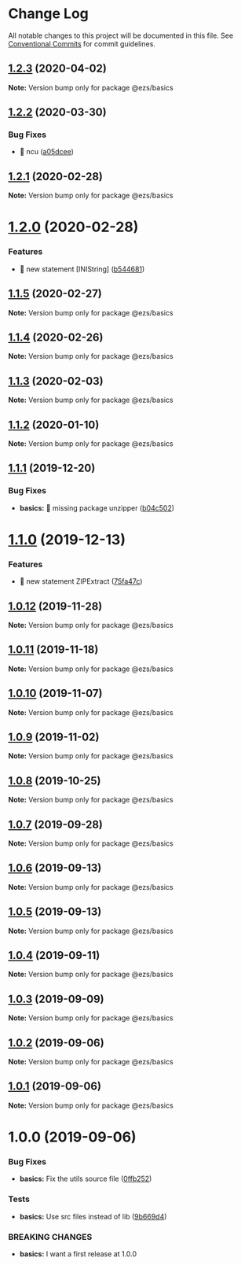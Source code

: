 # Change Log

All notable changes to this project will be documented in this file.
See [Conventional Commits](https://conventionalcommits.org) for commit guidelines.

## [1.2.3](https://github.com/Inist-CNRS/ezs/compare/@ezs/basics@1.2.2...@ezs/basics@1.2.3) (2020-04-02)

**Note:** Version bump only for package @ezs/basics





## [1.2.2](https://github.com/Inist-CNRS/ezs/compare/@ezs/basics@1.2.1...@ezs/basics@1.2.2) (2020-03-30)


### Bug Fixes

* 🐛 ncu ([a05dcee](https://github.com/Inist-CNRS/ezs/commit/a05dcee3a8832a677706b8d0b30370f075785639))





## [1.2.1](https://github.com/Inist-CNRS/ezs/compare/@ezs/basics@1.2.0...@ezs/basics@1.2.1) (2020-02-28)

**Note:** Version bump only for package @ezs/basics





# [1.2.0](https://github.com/Inist-CNRS/ezs/compare/@ezs/basics@1.1.5...@ezs/basics@1.2.0) (2020-02-28)


### Features

* 🎸 new statement [INIString] ([b544681](https://github.com/Inist-CNRS/ezs/commit/b5446812a3fc16295f300e7c2bc9faaded8af6e9))





## [1.1.5](https://github.com/Inist-CNRS/ezs/compare/@ezs/basics@1.1.4...@ezs/basics@1.1.5) (2020-02-27)

**Note:** Version bump only for package @ezs/basics





## [1.1.4](https://github.com/Inist-CNRS/ezs/compare/@ezs/basics@1.1.3...@ezs/basics@1.1.4) (2020-02-26)

**Note:** Version bump only for package @ezs/basics





## [1.1.3](https://github.com/Inist-CNRS/ezs/compare/@ezs/basics@1.1.2...@ezs/basics@1.1.3) (2020-02-03)

**Note:** Version bump only for package @ezs/basics





## [1.1.2](https://github.com/Inist-CNRS/ezs/compare/@ezs/basics@1.1.1...@ezs/basics@1.1.2) (2020-01-10)

**Note:** Version bump only for package @ezs/basics





## [1.1.1](https://github.com/Inist-CNRS/ezs/compare/@ezs/basics@1.1.0...@ezs/basics@1.1.1) (2019-12-20)


### Bug Fixes

* **basics:** 🐛 missing package unzipper ([b04c502](https://github.com/Inist-CNRS/ezs/commit/b04c502982eea3aed745d46154bbe853a2b0c752))





# [1.1.0](https://github.com/Inist-CNRS/ezs/compare/@ezs/basics@1.0.12...@ezs/basics@1.1.0) (2019-12-13)


### Features

* 🎸 new statement ZIPExtract ([75fa47c](https://github.com/Inist-CNRS/ezs/commit/75fa47c317aa9498f248fb096feea1f722728b59))





## [1.0.12](https://github.com/Inist-CNRS/ezs/compare/@ezs/basics@1.0.11...@ezs/basics@1.0.12) (2019-11-28)

**Note:** Version bump only for package @ezs/basics





## [1.0.11](https://github.com/Inist-CNRS/ezs/compare/@ezs/basics@1.0.10...@ezs/basics@1.0.11) (2019-11-18)

**Note:** Version bump only for package @ezs/basics





## [1.0.10](https://github.com/Inist-CNRS/ezs/compare/@ezs/basics@1.0.9...@ezs/basics@1.0.10) (2019-11-07)

**Note:** Version bump only for package @ezs/basics





## [1.0.9](https://github.com/Inist-CNRS/ezs/compare/@ezs/basics@1.0.8...@ezs/basics@1.0.9) (2019-11-02)

**Note:** Version bump only for package @ezs/basics





## [1.0.8](https://github.com/Inist-CNRS/ezs/compare/@ezs/basics@1.0.7...@ezs/basics@1.0.8) (2019-10-25)

**Note:** Version bump only for package @ezs/basics





## [1.0.7](https://github.com/Inist-CNRS/ezs/compare/@ezs/basics@1.0.6...@ezs/basics@1.0.7) (2019-09-28)

**Note:** Version bump only for package @ezs/basics





## [1.0.6](https://github.com/Inist-CNRS/ezs/compare/@ezs/basics@1.0.5...@ezs/basics@1.0.6) (2019-09-13)

**Note:** Version bump only for package @ezs/basics





## [1.0.5](https://github.com/Inist-CNRS/ezs/compare/@ezs/basics@1.0.4...@ezs/basics@1.0.5) (2019-09-13)

**Note:** Version bump only for package @ezs/basics





## [1.0.4](https://github.com/Inist-CNRS/ezs/compare/@ezs/basics@1.0.3...@ezs/basics@1.0.4) (2019-09-11)

**Note:** Version bump only for package @ezs/basics





## [1.0.3](https://github.com/Inist-CNRS/ezs/compare/@ezs/basics@1.0.2...@ezs/basics@1.0.3) (2019-09-09)

**Note:** Version bump only for package @ezs/basics





## [1.0.2](https://github.com/Inist-CNRS/ezs/compare/@ezs/basics@1.0.1...@ezs/basics@1.0.2) (2019-09-06)

**Note:** Version bump only for package @ezs/basics





## [1.0.1](https://github.com/Inist-CNRS/ezs/compare/@ezs/basics@1.0.0...@ezs/basics@1.0.1) (2019-09-06)

**Note:** Version bump only for package @ezs/basics





# 1.0.0 (2019-09-06)


### Bug Fixes

* **basics:** Fix the utils source file ([0ffb252](https://github.com/Inist-CNRS/ezs/commit/0ffb252))


### Tests

* **basics:** Use src files instead of lib ([9b669d4](https://github.com/Inist-CNRS/ezs/commit/9b669d4))


### BREAKING CHANGES

* **basics:** I want a first release at 1.0.0

